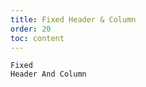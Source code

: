 ```yaml
---
title: Fixed Header & Column
order: 20
toc: content
---
```


<code src='../examples/FixedHeaderColumn.tsx' description="Applying `height` and `column.fixed` at the same time can fix the header and column at the same time">Fixed Header And Column</code>
